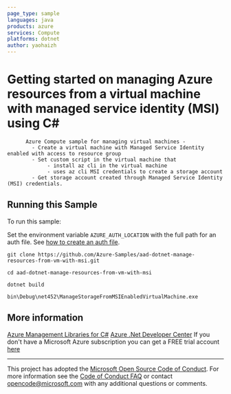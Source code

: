 ```yaml
---
page_type: sample
languages: java
products: azure
services: Compute
platforms: dotnet
author: yaohaizh
---
```


# Getting started on managing Azure resources from a virtual machine with managed service identity (MSI) using C# #

          Azure Compute sample for managing virtual machines -
            - Create a virtual machine with Managed Service Identity enabled with access to resource group
            - Set custom script in the virtual machine that
                 - install az cli in the virtual machine
                 - uses az cli MSI credentials to create a storage account
            - Get storage account created through Managed Service Identity (MSI) credentials.


## Running this Sample ##

To run this sample:

Set the environment variable `AZURE_AUTH_LOCATION` with the full path for an auth file. See [how to create an auth file](https://github.com/Azure/azure-libraries-for-net/blob/master/AUTH.md).

    git clone https://github.com/Azure-Samples/aad-dotnet-manage-resources-from-vm-with-msi.git

    cd aad-dotnet-manage-resources-from-vm-with-msi
  
    dotnet build
    
    bin\Debug\net452\ManageStorageFromMSIEnabledVirtualMachine.exe

## More information ##

[Azure Management Libraries for C#](https://github.com/Azure/azure-sdk-for-net/tree/Fluent)
[Azure .Net Developer Center](https://azure.microsoft.com/en-us/develop/net/)
If you don't have a Microsoft Azure subscription you can get a FREE trial account [here](http://go.microsoft.com/fwlink/?LinkId=330212)

---

This project has adopted the [Microsoft Open Source Code of Conduct](https://opensource.microsoft.com/codeofconduct/). For more information see the [Code of Conduct FAQ](https://opensource.microsoft.com/codeofconduct/faq/) or contact [opencode@microsoft.com](mailto:opencode@microsoft.com) with any additional questions or comments.